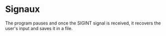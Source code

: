 # Signaux
The program pauses and once the SIGINT signal is received, it recovers the user's input and saves it in a file.
